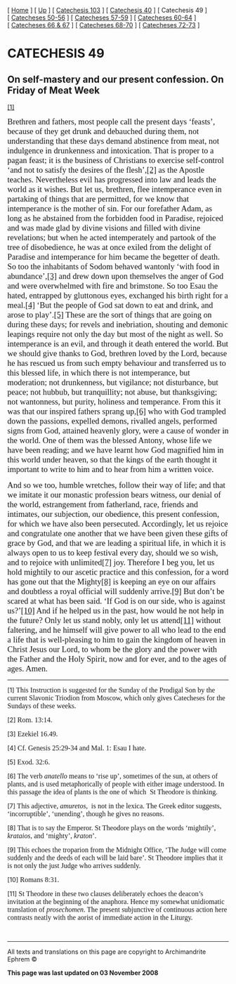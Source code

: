 \[ [Home](index.md) \] \[ [Up](lent.md) \] \[ [Catechesis 103](catechesis_103.md) \] \[ [Catechesis 40](ths40.md) \] \[ Catechesis 49 \] \[ [Catecheses 50-56](ths50-56.md) \] \[ [Catecheses 57-59](ths57-59.md) \] \[ [Catecheses 60-64](ths60-64.md) \] \[ [Catecheses 66 & 67](ths66-67.md) \] \[ [Catecheses 68-70](ths68-70.md) \] \[ [Catecheses 72-73](ths72-73.md) \]

<span style="mso-bidi-font-size: 10.0pt"></span>

CATECHESIS 49
=============

On self-mastery and our present confession.
On Friday of Meat Week
-------------------------------------------

<span style="mso-bidi-font-size: 10.0pt"><a href="#_ftn1" id="_ftnref1">[1]</a></span>

<span style="font-size:14.0pt;mso-bidi-font-size:10.0pt;
font-family:&quot;Book Antiqua&quot;">Brethren and fathers, most people call the present days ‘feasts’, because of they get drunk and debauched during them, not understanding that these days demand abstinence from meat, not indulgence in drunkenness and intoxication. That is proper to a pagan feast; it is the business of Christians to exercise self-control ‘<span style="mso-bidi-font-style:italic">and not to satisfy the desires of the flesh’</span>,<a href="#_ftn2" id="_ftnref2">[2]</a> as the Apostle teaches. Nevertheless evil has progressed into law and leads the world as it wishes. But let us, brethren, flee intemperance even in partaking of things that are permitted, for we know that intemperance is the mother of sin. For our forefather Adam, as long as he abstained from the forbidden food in Paradise, rejoiced and was made glad by divine visions and filled with divine revelations; but when he acted intemperately and partook of the tree of disobedience, he was at once exiled from the delight of Paradise and intemperance for him became the begetter of death. So too the inhabitants of Sodom behaved wantonly ‘<span style="mso-bidi-font-style:italic">with food in abundance’,</span><a href="#_ftn3" id="_ftnref3">[3]</a> and drew down upon themselves the anger of God and were overwhelmed with fire and brimstone. So too Esau the hated, entrapped by gluttonous eyes, exchanged his birth right for a meal.<a href="#_ftn4" id="_ftnref4">[4]</a> ‘<span style="mso-bidi-font-style:italic">But the people of God sat down to eat and drink, and arose to play’</span>.<a href="#_ftn5" id="_ftnref5">[5]</a> These are the sort of things that are going on during these days; for revels and inebriation, shouting and demonic leapings require not only the day but most of the night as well. So intemperance is an evil, and through it death entered the world. But we should give thanks to God, brethren loved by the Lord, because he has rescued us from such empty behaviour and transferred us to this blessed life, in which there is not intemperance, but moderation; not drunkenness, but vigilance; not disturbance, but peace; not hubbub, but tranquillity; not abuse, but thanksgiving; not wantonness, but purity, holiness and temperance. From this it was that our inspired fathers sprang up,<a href="#_ftn6" id="_ftnref6">[6]</a> who with God trampled down the passions, expelled demons, rivalled angels, performed signs from God, attained heavenly glory, were a cause of wonder in the world. One of them was the blessed Antony, whose life we have been reading; and we have learnt how God magnified him in this world under heaven, so that the kings of the earth thought it important to write to him and to hear from him a written voice.</span>

<span style="font-size:14.0pt;
mso-bidi-font-size:10.0pt;font-family:&quot;Book Antiqua&quot;">And so we too, humble wretches, follow their way of life; and that we imitate it our monastic profession bears witness, our denial of the world, estrangement from fatherland, race, friends and intimates, our subjection, our obedience, this present confession, for which we have also been persecuted. Accordingly, let us rejoice and congratulate one another that we have been given these gifts of grace by God, and that we are leading a spiritual life, in which it is always open to us to keep festival every day, should we so wish, and to rejoice with unlimited<a href="#_ftn7" id="_ftnref7">[7]</a> joy. Therefore I beg you, let us hold mightily to our ascetic practice and this confession, for a word has gone out that the Mighty<a href="#_ftn8" id="_ftnref8">[8]</a> is keeping an eye on our affairs and doubtless a royal official will suddenly arrive.<a href="#_ftn9" id="_ftnref9">[9]</a> But don’t be scared at what has been said. ‘If God is on our side, who is against us?’<a href="#_ftn10" id="_ftnref10">[10]</a> And if he helped us in the past, how would he not help in the future? Only let us stand nobly, only let us attend<a href="#_ftn11" id="_ftnref11">[11]</a> without faltering, and he himself will give power to all who lead to the end a life that is well-pleasing to him to gain the kingdom of heaven in Christ Jesus our Lord, to whom be the glory and the power with the Father and the Holy Spirit, now and for ever, and to the ages of ages. Amen.</span>

------------------------------------------------------------------------

<span id="_ftn1">\[1\]</span><span style="font-size:12.0pt;mso-bidi-font-size:10.0pt;font-family:&quot;Book Antiqua&quot;"> This Instruction is suggested for the Sunday of the Prodigal Son by the current Slavonic Triodion from Moscow, which only gives Catecheses for the Sundays of these weeks.</span>

<span id="_ftn2">\[2\]</span><span style="font-size:12.0pt;mso-bidi-font-size:10.0pt;font-family:&quot;Book Antiqua&quot;"> Rom. 13:14.</span>

<span id="_ftn3">\[3\]</span><span style="font-size:12.0pt;mso-bidi-font-size:10.0pt;font-family:&quot;Book Antiqua&quot;"> Ezekiel 16.49.</span>

<span id="_ftn4">\[4\]</span><span style="font-size:12.0pt;mso-bidi-font-size:10.0pt;font-family:&quot;Book Antiqua&quot;"> Cf. Genesis 25:29-34 and Mal. 1: Esau I hate.</span>

<span id="_ftn5">\[5\]</span><span style="font-size:12.0pt;mso-bidi-font-size:10.0pt;font-family:&quot;Book Antiqua&quot;"> Exod. 32:6.</span>

<span id="_ftn6">\[6\]</span><span style="font-size:12.0pt;mso-bidi-font-size:10.0pt;font-family:&quot;Book Antiqua&quot;"> The verb *anatello* means to ‘rise up’, sometimes of the sun, at others of plants, and is used metaphorically of people with either image understood. In this passage the idea of plants is the one of which<span style="mso-spacerun:
yes">  </span>St Theodore is thinking.</span>

<span id="_ftn7">\[7\]</span><span style="font-size:12.0pt;mso-bidi-font-size:10.0pt;font-family:&quot;Book Antiqua&quot;"> This adjective, *amuretos*,<span style="mso-spacerun: yes">  </span>is not in the lexica. The Greek editor suggests, ‘incorruptible’, ‘unending’, though he gives no reasons.</span>

<span id="_ftn8">\[8\]</span><span style="font-size:12.0pt;mso-bidi-font-size:10.0pt;font-family:&quot;Book Antiqua&quot;"> That is to say the Emperor. St Theodore plays on the words ‘mightily’, *krataios*, and ‘mighty’, *kraton*’. </span>

<span id="_ftn9">\[9\]</span><span style="font-size:12.0pt;mso-bidi-font-size:10.0pt;font-family:&quot;Book Antiqua&quot;"> This echoes the troparion from the Midnight Office, ‘The Judge will come suddenly and the deeds of each will be laid bare’. St Theodore implies that it is not only the just Judge who arrives suddenly.</span>

<span id="_ftn10">\[10\]</span><span style="font-size:12.0pt;mso-bidi-font-size:10.0pt;font-family:&quot;Book Antiqua&quot;"> Romans 8:31.</span>

<span id="_ftn11">\[11\]</span><span style="font-size:12.0pt;mso-bidi-font-size:10.0pt;font-family:&quot;Book Antiqua&quot;"> St Theodore in these two clauses deliberately echoes the deacon’s invitation at the beginning of the anaphora. Hence my somewhat unidiomatic translation of *prosechomen*. The present subjunctive of continuous action here contrasts neatly with the aorist of immediate action in the Liturgy.</span>

 

------------------------------------------------------------------------

All texts and translations on this page are copyright to
Archimandrite Ephrem ©

**This page was last updated on 03 November 2008**
